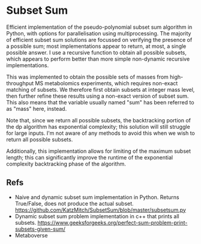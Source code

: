 # Subset Sum
Efficient implementation of the pseudo-polynomial subset sum algorithm in Python, with options for parallelisation 
using multiprocessing. The majority of efficient subset sum solutions are focussed on verifying the presence of a 
possible sum; most implementations appear to return, at most, a single possible answer. I use a recursive function to 
obtain all possible subsets, which appears to perform better than more simple non-dynamic recursive implementations. 

This was implemented to obtain the possible sets of masses from high-throughput MS metabolomics experiments, which 
requires non-exact matching of subsets. We therefore first obtain subsets at integer mass level, then further refine 
these results using a non-exact version of subset sum. This also means that the variable usually named "sum" has been
referred to as "mass" here, instead.

Note that, since we return all possible subsets, the backtracking portion of the dp algorithm has exponential 
complexity; this solution will still struggle for large inputs. I'm not aware of any methods to avoid this when we
wish to return all possible subsets.

Additionally, this implementation allows for limiting of the maximum subset length; this can significantly improve the
runtime of the exponential complexity backtracking phase of the algorithm. 

## Refs
- Naive and dynamic subset sum implementation in Python. Returns True/False, does not produce the actual subset. https://github.com/KatzMitch/SubsetSum/blob/master/subsetsum.py
- Dynamic subset sum problem implementation in c++ that prints all subsets. https://www.geeksforgeeks.org/perfect-sum-problem-print-subsets-given-sum/
- Metaboverse
